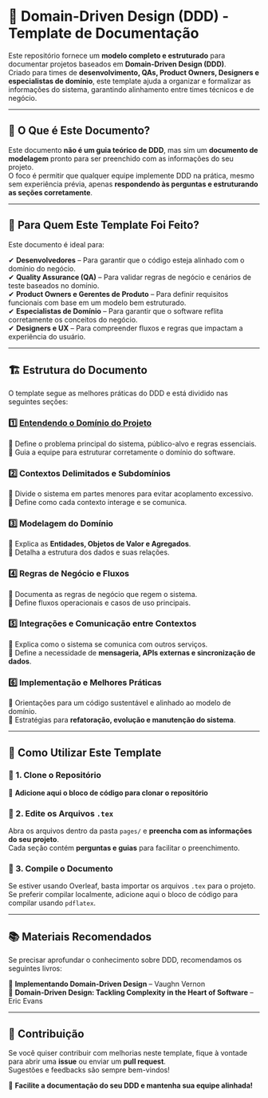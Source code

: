 # 📘 Domain-Driven Design (DDD) - Template de Documentação  

Este repositório fornece um **modelo completo e estruturado** para documentar projetos baseados em **Domain-Driven Design (DDD)**.  
Criado para times de **desenvolvimento, QAs, Product Owners, Designers e especialistas de domínio**, este template ajuda a organizar e formalizar as informações do sistema, garantindo alinhamento entre times técnicos e de negócio.  

---

## 📌 O Que é Este Documento?  

Este documento **não é um guia teórico de DDD**, mas sim um **documento de modelagem** pronto para ser preenchido com as informações do seu projeto.  
O foco é permitir que qualquer equipe implemente DDD na prática, mesmo sem experiência prévia, apenas **respondendo às perguntas e estruturando as seções corretamente**.  

---

## 🎯 Para Quem Este Template Foi Feito?  

Este documento é ideal para:  

✔ **Desenvolvedores** – Para garantir que o código esteja alinhado com o domínio do negócio.  
✔ **Quality Assurance (QA)** – Para validar regras de negócio e cenários de teste baseados no domínio.  
✔ **Product Owners e Gerentes de Produto** – Para definir requisitos funcionais com base em um modelo bem estruturado.  
✔ **Especialistas de Domínio** – Para garantir que o software reflita corretamente os conceitos do negócio.  
✔ **Designers e UX** – Para compreender fluxos e regras que impactam a experiência do usuário.  

---

## 🏗 Estrutura do Documento  

O template segue as melhores práticas do DDD e está dividido nas seguintes seções:  

### 1️⃣ **[Entendendo o Domínio do Projeto](pages/contexto_dominio.tex)**  
📌 Define o problema principal do sistema, público-alvo e regras essenciais.  
📌 Guia a equipe para estruturar corretamente o domínio do software.  

### 2️⃣ **Contextos Delimitados e Subdomínios**  
📌 Divide o sistema em partes menores para evitar acoplamento excessivo.  
📌 Define como cada contexto interage e se comunica.  

### 3️⃣ **Modelagem do Domínio**  
📌 Explica as **Entidades, Objetos de Valor e Agregados**.  
📌 Detalha a estrutura dos dados e suas relações.  

### 4️⃣ **Regras de Negócio e Fluxos**  
📌 Documenta as regras de negócio que regem o sistema.  
📌 Define fluxos operacionais e casos de uso principais.  

### 5️⃣ **Integrações e Comunicação entre Contextos**  
📌 Explica como o sistema se comunica com outros serviços.  
📌 Define a necessidade de **mensageria, APIs externas e sincronização de dados**.  

### 6️⃣ **Implementação e Melhores Práticas**  
📌 Orientações para um código sustentável e alinhado ao modelo de domínio.  
📌 Estratégias para **refatoração, evolução e manutenção do sistema**.  

---

## 🚀 Como Utilizar Este Template  

### 🔹 1. Clone o Repositório  
🔹 **Adicione aqui o bloco de código para clonar o repositório**  

### 🔹 2. Edite os Arquivos `.tex`  
Abra os arquivos dentro da pasta `pages/` e **preencha com as informações do seu projeto**.  
Cada seção contém **perguntas e guias** para facilitar o preenchimento.  

### 🔹 3. Compile o Documento  
Se estiver usando Overleaf, basta importar os arquivos `.tex` para o projeto.  
Se preferir compilar localmente, adicione aqui o bloco de código para compilar usando `pdflatex`.  

---

## 📚 Materiais Recomendados  

Se precisar aprofundar o conhecimento sobre DDD, recomendamos os seguintes livros:  

📘 **Implementando Domain-Driven Design** – Vaughn Vernon  
📗 **Domain-Driven Design: Tackling Complexity in the Heart of Software** – Eric Evans  

---

## 🤝 Contribuição  

Se você quiser contribuir com melhorias neste template, fique à vontade para abrir uma **issue** ou enviar um **pull request**.  
Sugestões e feedbacks são sempre bem-vindos!  

🚀 **Facilite a documentação do seu DDD e mantenha sua equipe alinhada!**  
